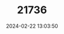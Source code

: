 ---
title: "21736"
category: "Thermophis baileyi"
draft: false
date: 2024-02-22 13:03:50
languages:
  Chinese: ["Xizang Wenquan She", "西藏温泉蛇"]
  English: ["Xizang Hot-spring Keel-back"]
---